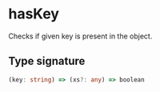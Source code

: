 # hasKey

Checks if given key is present in the object.

## Type signature

<!-- prettier-ignore-start -->
```typescript
(key: string) => (xs?: any) => boolean
```
<!-- prettier-ignore-end -->
